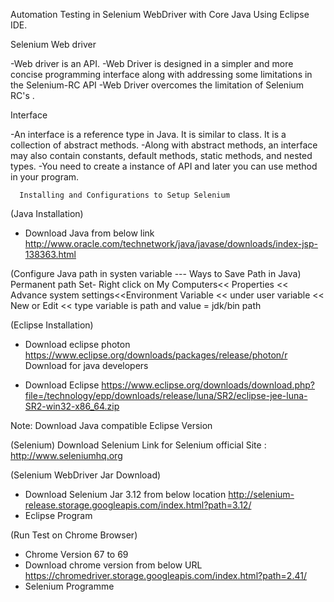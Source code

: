 
Automation Testing in Selenium WebDriver with Core Java Using Eclipse IDE.

Selenium Web driver

-Web driver is an API.
-Web Driver is designed in a simpler and more concise programming interface along with addressing some limitations in the Selenium-RC API
-Web Driver overcomes the limitation of Selenium RC's .

Interface

-An interface is a reference type in Java. It is similar to class. It is a collection of abstract methods.
-Along with abstract methods, an interface may also contain constants, default methods, static methods, and nested types.
-You need to create a instance of API and later you can use method in your program.


      Installing and Configurations to Setup Selenium

(Java Installation)
- Download Java from below link
http://www.oracle.com/technetwork/java/javase/downloads/index-jsp-138363.html


(Configure Java path in systen variable --- Ways to Save Path in Java)
Permanent path Set-
Right click on My Computers<< Properties << Advance system settings<<Environment Variable << under user variable << New or Edit << type variable is path and value = jdk/bin path


(Eclipse Installation)
- Download eclipse photon
https://www.eclipse.org/downloads/packages/release/photon/r
Download for java developers

- Download Eclipse 
https://www.eclipse.org/downloads/download.php?file=/technology/epp/downloads/release/luna/SR2/eclipse-jee-luna-SR2-win32-x86_64.zip

Note: Download Java compatible Eclipse Version



(Selenium)
Download Selenium
Link for Selenium official Site :	
http://www.seleniumhq.org


(Selenium WebDriver Jar Download)
- Download Selenium Jar 3.12 from below location
http://selenium-release.storage.googleapis.com/index.html?path=3.12/
- Eclipse Program


(Run Test on Chrome Browser)
- Chrome Version 67 to 69
- Download chrome version from below URL
https://chromedriver.storage.googleapis.com/index.html?path=2.41/
- Selenium Programme
